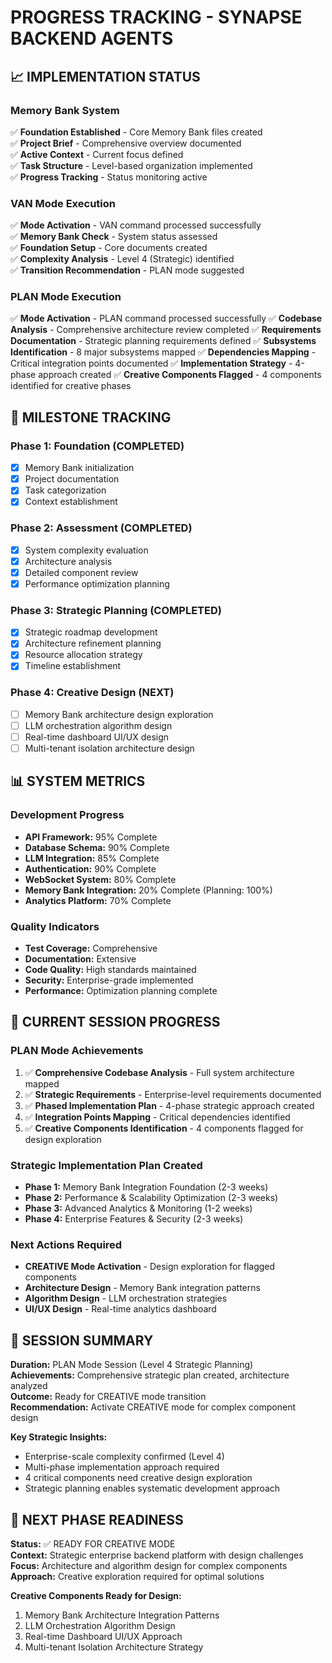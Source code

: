 # PROGRESS TRACKING - SYNAPSE BACKEND AGENTS

## 📈 IMPLEMENTATION STATUS

### Memory Bank System
✅ **Foundation Established** - Core Memory Bank files created  
✅ **Project Brief** - Comprehensive overview documented  
✅ **Active Context** - Current focus defined  
✅ **Task Structure** - Level-based organization implemented  
✅ **Progress Tracking** - Status monitoring active  

### VAN Mode Execution
✅ **Mode Activation** - VAN command processed successfully  
✅ **Memory Bank Check** - System status assessed  
✅ **Foundation Setup** - Core documents created  
✅ **Complexity Analysis** - Level 4 (Strategic) identified  
✅ **Transition Recommendation** - PLAN mode suggested  

### PLAN Mode Execution
✅ **Mode Activation** - PLAN command processed successfully
✅ **Codebase Analysis** - Comprehensive architecture review completed
✅ **Requirements Documentation** - Strategic planning requirements defined
✅ **Subsystems Identification** - 8 major subsystems mapped
✅ **Dependencies Mapping** - Critical integration points documented
✅ **Implementation Strategy** - 4-phase approach created
✅ **Creative Components Flagged** - 4 components identified for creative phases

## 🎯 MILESTONE TRACKING

### Phase 1: Foundation (COMPLETED)
- [x] Memory Bank initialization
- [x] Project documentation
- [x] Task categorization  
- [x] Context establishment

### Phase 2: Assessment (COMPLETED)
- [x] System complexity evaluation
- [x] Architecture analysis
- [x] Detailed component review
- [x] Performance optimization planning

### Phase 3: Strategic Planning (COMPLETED)
- [x] Strategic roadmap development
- [x] Architecture refinement planning
- [x] Resource allocation strategy
- [x] Timeline establishment

### Phase 4: Creative Design (NEXT)
- [ ] Memory Bank architecture design exploration
- [ ] LLM orchestration algorithm design
- [ ] Real-time dashboard UI/UX design
- [ ] Multi-tenant isolation architecture design

## 📊 SYSTEM METRICS

### Development Progress
- **API Framework:** 95% Complete
- **Database Schema:** 90% Complete  
- **LLM Integration:** 85% Complete
- **Authentication:** 90% Complete
- **WebSocket System:** 80% Complete
- **Memory Bank Integration:** 20% Complete (Planning: 100%)
- **Analytics Platform:** 70% Complete

### Quality Indicators
- **Test Coverage:** Comprehensive
- **Documentation:** Extensive
- **Code Quality:** High standards maintained
- **Security:** Enterprise-grade implemented
- **Performance:** Optimization planning complete

## 🔄 CURRENT SESSION PROGRESS

### PLAN Mode Achievements
1. ✅ **Comprehensive Codebase Analysis** - Full system architecture mapped
2. ✅ **Strategic Requirements** - Enterprise-level requirements documented  
3. ✅ **Phased Implementation Plan** - 4-phase strategic approach created
4. ✅ **Integration Points Mapping** - Critical dependencies identified
5. ✅ **Creative Components Identification** - 4 components flagged for design exploration

### Strategic Implementation Plan Created
- **Phase 1:** Memory Bank Integration Foundation (2-3 weeks)
- **Phase 2:** Performance & Scalability Optimization (2-3 weeks)
- **Phase 3:** Advanced Analytics & Monitoring (1-2 weeks)
- **Phase 4:** Enterprise Features & Security (2-3 weeks)

### Next Actions Required
- **CREATIVE Mode Activation** - Design exploration for flagged components
- **Architecture Design** - Memory Bank integration patterns
- **Algorithm Design** - LLM orchestration strategies
- **UI/UX Design** - Real-time analytics dashboard

## 📝 SESSION SUMMARY

**Duration:** PLAN Mode Session (Level 4 Strategic Planning)  
**Achievements:** Comprehensive strategic plan created, architecture analyzed  
**Outcome:** Ready for CREATIVE mode transition  
**Recommendation:** Activate CREATIVE mode for complex component design

**Key Strategic Insights:**
- Enterprise-scale complexity confirmed (Level 4)
- Multi-phase implementation approach required
- 4 critical components need creative design exploration
- Strategic planning enables systematic development approach

## 🚀 NEXT PHASE READINESS

**Status:** ✅ READY FOR CREATIVE MODE  
**Context:** Strategic enterprise backend platform with design challenges  
**Focus:** Architecture and algorithm design for complex components  
**Approach:** Creative exploration required for optimal solutions

**Creative Components Ready for Design:**
1. Memory Bank Architecture Integration Patterns
2. LLM Orchestration Algorithm Design  
3. Real-time Dashboard UI/UX Approach
4. Multi-tenant Isolation Architecture Strategy 